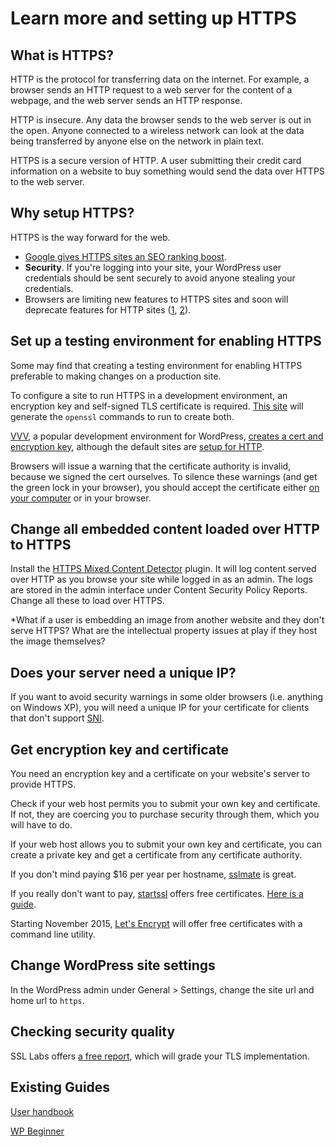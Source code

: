 # Learn more and setting up HTTPS

## What is HTTPS?

HTTP is the protocol for transferring data on the internet. For example, a browser
sends an HTTP request to a web server for the content of a webpage, and the web server
sends an HTTP response.

HTTP is insecure. Any data the browser sends to the web server is out in the open.
Anyone connected to a wireless network can look at the data being transferred by
anyone else on the network in plain text.

HTTPS is a secure version of HTTP. A user submitting their credit card information
on a website to buy something would send the data over HTTPS to the web server.

## Why setup HTTPS?

HTTPS is the way forward for the web.

* [Google gives HTTPS sites an SEO ranking boost](http://googlewebmastercentral.blogspot.com/2014/08/https-as-ranking-signal.html).
* **Security**. If you're logging into your site, your WordPress user credentials
should be sent securely to avoid anyone stealing your credentials.
* Browsers are limiting new features to HTTPS sites and soon will deprecate features for HTTP sites ([1](https://blog.mozilla.org/security/2015/04/30/deprecating-non-secure-http/), [2](https://www.chromium.org/Home/chromium-security/marking-http-as-non-secure)).

## Set up a testing environment for enabling HTTPS

Some may find that creating a testing environment for enabling HTTPS preferable to
making changes on a production site.

To configure a site to run HTTPS in a development environment, an encryption key
and self-signed TLS certificate is required. [This site](http://www.selfsignedcertificate.com/)
will generate the `openssl` commands to run to create both.

[VVV](https://github.com/Varying-Vagrant-Vagrants/VVV), a popular development
environment for WordPress, [creates a cert and encryption key](https://github.com/Varying-Vagrant-Vagrants/VVV/blob/v1.1/provision/provision.sh#L233-L246),
although the default sites are [setup for HTTP](https://github.com/Varying-Vagrant-Vagrants/VVV/blob/v1.1/provision/provision.sh#L470).

Browsers will issue a warning that the certificate authority is invalid, because
we signed the cert ourselves. To silence these warnings (and get the green lock in
your browser), you should accept the certificate either [on your computer](https://support.apple.com/kb/PH10968?locale=en_US)
or in your browser.

## Change all embedded content loaded over HTTP to HTTPS

Install the [HTTPS Mixed Content Detector](https://www.tollmanz.com/wordpress-https-mixed-content-detector/) plugin.
It will log content served over HTTP as you browse your site while logged in as an admin.
The logs are stored in the admin interface under Content Security Policy Reports.
Change all these to load over HTTPS.

*What if a user is embedding an image from another website and they don't serve HTTPS?
What are the intellectual property issues at play if they host the image themselves?

## Does your server need a unique IP?

If you want to avoid security warnings in some older browsers (i.e. anything on Windows XP),
you will need a unique IP for your certificate for clients that don't support [SNI](https://en.wikipedia.org/wiki/Server_Name_Indication).

## Get encryption key and certificate

You need an encryption key and a certificate on your website's server to provide HTTPS.

Check if your web host permits you to submit your own key and certificate. If
not, they are coercing you to purchase security through them, which you will have to do.

If your web host allows you to submit your own key and certificate, you can
create a private key and get a certificate from any certificate authority.

If you don't mind paying $16 per year per hostname, [sslmate](https://sslmate.com/) is
great.

If you really don't want to pay, [startssl](https://startssl.com) offers free certificates.
[Here is a guide](https://konklone.com/post/switch-to-https-now-for-free).

Starting November 2015, [Let's Encrypt](letsencrypt.com) will offer free certificates
with a command line utility.

## Change WordPress site settings

In the WordPress admin under General > Settings, change the site url and home url
to `https`.

## Checking security quality

SSL Labs offers [a free report](http://www.dh-test-ssl.com), which will grade
your TLS implementation.

## Existing Guides

[User handbook](https://make.wordpress.org/support/user-manual/web-publishing/https-for-wordpress/)

[WP Beginner](http://www.wpbeginner.com/wp-tutorials/how-to-add-ssl-and-https-in-wordpress/)